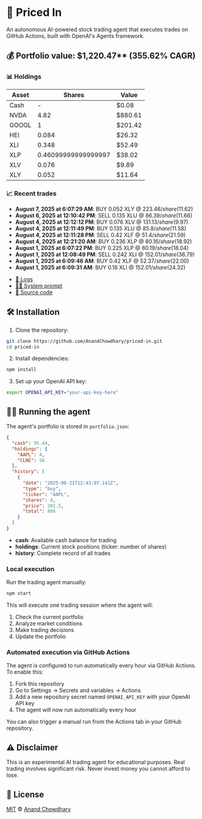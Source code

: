 # 🤖 Priced In

An autonomous AI-powered stock trading agent that executes trades on GitHub Actions, built with OpenAI's Agents framework.

<!-- auto start -->

## 💰 Portfolio value: $1,220.47** (355.62% CAGR)

### 📊 Holdings

| Asset | Shares | Value |
|-------|--------|-------|
| Cash | - | $0.08 |
| NVDA | 4.82 | $880.61 |
| GOOGL | 1 | $201.42 |
| HEI | 0.084 | $26.32 |
| XLI | 0.348 | $52.49 |
| XLP | 0.46099999999999997 | $38.02 |
| XLV | 0.076 | $9.89 |
| XLY | 0.052 | $11.64 |

### 📈 Recent trades

- **August 7, 2025 at 6:07:29 AM**: BUY 0.052 XLY @ $223.46/share ($11.62)
- **August 6, 2025 at 12:10:42 PM**: SELL 0.135 XLU @ $86.39/share ($11.66)
- **August 4, 2025 at 12:12:12 PM**: BUY 0.076 XLV @ $131.13/share ($9.97)
- **August 4, 2025 at 12:11:49 PM**: BUY 0.135 XLU @ $85.8/share ($11.58)
- **August 4, 2025 at 12:11:28 PM**: SELL 0.42 XLF @ $51.4/share ($21.59)
- **August 4, 2025 at 12:21:20 AM**: BUY 0.236 XLP @ $80.16/share ($18.92)
- **August 1, 2025 at 6:07:22 PM**: BUY 0.225 XLP @ $80.19/share ($18.04)
- **August 1, 2025 at 12:08:49 PM**: SELL 0.242 XLI @ $152.01/share ($36.79)
- **August 1, 2025 at 6:09:46 AM**: BUY 0.42 XLF @ $52.37/share ($22.00)
- **August 1, 2025 at 6:09:31 AM**: BUY 0.16 XLI @ $152.01/share ($24.32)

<!-- auto end -->

- [🧠 Logs](./agent.log)
- [🧑‍💻 System prompt](./system-prompt.md)
- [📁 Source code](./agent.ts)

## 🛠️ Installation

1. Clone the repository:

```bash
git clone https://github.com/AnandChowdhary/priced-in.git
cd priced-in
```

2. Install dependencies:

```bash
npm install
```

3. Set up your OpenAI API key:

```bash
export OPENAI_API_KEY="your-api-key-here"
```

## 🏃‍♂️ Running the agent

The agent's portfolio is stored in `portfolio.json`:

```json
{
  "cash": 95.44,
  "holdings": {
    "AAPL": 4,
    "CLNE": 56
  },
  "history": [
    {
      "date": "2025-06-21T12:43:07.141Z",
      "type": "buy",
      "ticker": "AAPL",
      "shares": 4,
      "price": 201.5,
      "total": 806
    }
  ]
}
```

- **cash**: Available cash balance for trading
- **holdings**: Current stock positions (ticker: number of shares)
- **history**: Complete record of all trades

### Local execution

Run the trading agent manually:

```bash
npm start
```

This will execute one trading session where the agent will:

1. Check the current portfolio
2. Analyze market conditions
3. Make trading decisions
4. Update the portfolio

### Automated execution via GitHub Actions

The agent is configured to run automatically every hour via GitHub Actions. To enable this:

1. Fork this repository
2. Go to Settings → Secrets and variables → Actions
3. Add a new repository secret named `OPENAI_API_KEY` with your OpenAI API key
4. The agent will now run automatically every hour

You can also trigger a manual run from the Actions tab in your GitHub repository.

## ⚠️ Disclaimer

This is an experimental AI trading agent for educational purposes. Real trading involves significant risk. Never invest money you cannot afford to lose.

## 📄 License

[MIT](./LICENSE) © [Anand Chowdhary](https://anandchowdhary.com)
